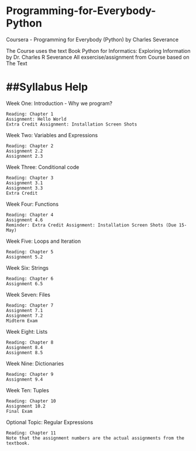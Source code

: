 # Programming-for-Everybody-Python
Coursera - Programming for Everybody (Python) by Charles Severance


The Course uses the text Book Python for Informatics: Exploring Information by Dr. Charles R Severance 
All exsercise/assignment from Course based on The Text

##Syllabus Help
===============
Week One: Introduction - Why we program?

    Reading: Chapter 1
    Assignment: Hello World
    Extra Credit Assignment: Installation Screen Shots

Week Two: Variables and Expressions

    Reading: Chapter 2
    Assignment 2.2 
    Assignment 2.3 

Week Three: Conditional code

    Reading: Chapter 3
    Assignment 3.1 
    Assignment 3.3 
    Extra Credit 

Week Four: Functions

    Reading: Chapter 4
    Assignment 4.6 
    Reminder: Extra Credit Assignment: Installation Screen Shots (Due 15-May)

Week Five: Loops and Iteration

    Reading: Chapter 5
    Assignment 5.2 
    

Week Six: Strings

    Reading: Chapter 6
    Assignment 6.5 

Week Seven: Files

    Reading: Chapter 7
    Assignment 7.1 
    Assignment 7.2 
    Midterm Exam

Week Eight: Lists

    Reading: Chapter 8
    Assignment 8.4 
    Assignment 8.5 
    

Week Nine: Dictionaries

    Reading: Chapter 9
    Assignment 9.4 

Week Ten: Tuples

    Reading: Chapter 10
    Assignment 10.2
    Final Exam

Optional Topic: Regular Expressions

    Reading: Chapter 11
    Note that the assignment numbers are the actual assignments from the textbook.

